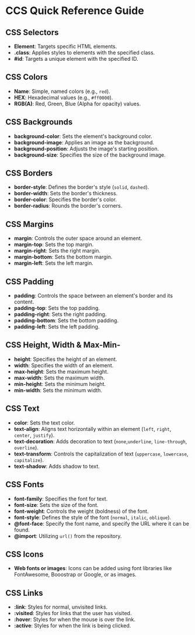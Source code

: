 # CCS Quick Reference Guide


## CSS Selectors
- **Element**: Targets specific HTML elements.
- **.class**: Applies styles to elements with the specified class.
- **#id**: Targets a unique element with the specified ID.


## CSS Colors
- **Name**: Simple, named colors (e.g., `red`).
- **HEX**: Hexadecimal values (e.g., `#ff0000`).
- **RGB(A)**: Red, Green, Blue (Alpha for opacity) values.


## CSS Backgrounds
- **background-color**: Sets the element's background color.
- **background-image**: Applies an image as the background.
- **background-position**: Adjusts the image's starting position.
- **background-size**: Specifies the size of the background image.


## CSS Borders
- **border-style**: Defines the border's style (`solid`, `dashed`).
- **border-width**: Sets the border's thickness.
- **border-color**: Specifies the border's color.
- **border-radius**: Rounds the border's corners.


## CSS Margins
- **margin**: Controls the outer space around an element.
- **margin-top**: Sets the top margin.
- **margin-right**: Sets the right margin.
- **margin-bottom**: Sets the bottom margin.
- **margin-left**: Sets the left margin.


## CSS Padding
- **padding**: Controls the space between an element's border and its content.
- **padding-top**: Sets the top padding.
- **padding-right**: Sets the right padding.
- **padding-bottom**: Sets the bottom padding.
- **padding-left**: Sets the left padding.


## CSS Height, Width & Max-Min-
- **height**: Specifies the height of an element.
- **width**: Specifies the width of an element.
- **max-height**: Sets the maximum height.
- **max-width**: Sets the maximum width.
- **min-height**: Sets the minimum height.
- **min-width**: Sets the minimum width.


## CSS Text
- **color**: Sets the text color.
- **text-align**: Aligns text horizontally within an element (`left`, `right`, `center`, `justify`).
- **text-decoration**: Adds decoration to text (`none`,`underline`, `line-through`, `overline`).
- **text-transform**: Controls the capitalization of text (`uppercase`, `lowercase`, `capitalize`).
- **text-shadow**: Adds shadow to text.


## CSS Fonts
- **font-family**: Specifies the font for text.
- **font-size**: Sets the size of the font.
- **font-weight**: Controls the weight (boldness) of the font.
- **font-style**: Defines the style of the font (`normal`, `italic`, `oblique`).
- **@font-face**: Specify the font name, and specify the URL where it can be found.
- **@import**: Utilizing `url()` from the repository.

## CSS Icons
- **Web fonts or images**: Icons can be added using font libraries like FontAwesome, Booostrap or Google, or as images.


## CSS Links
- **:link**: Styles for normal, unvisited links.
- **:visited**: Styles for links that the user has visited.
- **:hover**: Styles for when the mouse is over the link.
- **:active**: Styles for when the link is being clicked.


